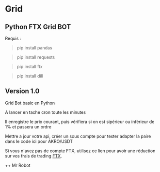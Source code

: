 # Grid
## Python FTX Grid BOT

Requis :

>pip install pandas

>pip install requests

>pip install ftx

>pip install dill



## Version 1.0

Grid Bot basic en Python

A lancer en tache cron toute les minutes

Il enregistre le prix courant, puis vérifiera si on est sipérieur ou inférieur de 1% et passera un ordre

Mettre a jour votre api, créer un sous compte pour tester adapter la paire dans le code ici pour AKRO/USDT

Si vous n'avez pas de compte FTX, utilisez ce lien pour avoir une réduction sur vos frais de trading  [FTX](https://ftx.com/profile#a=8214881). 

++ Mr Robot
